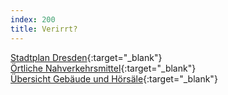 ```yaml
---
index: 200
title: Verirrt?
---
```


[Stadtplan Dresden](https://www.openstreetmap.org/relation/191645){:target="_blank"}  
[Örtliche Nahverkehrsmittel](https://www.dvb.de/){:target="_blank"}  
[Übersicht Gebäude und Hörsäle](https://navigator.tu-dresden.de/){:target="_blank"}

